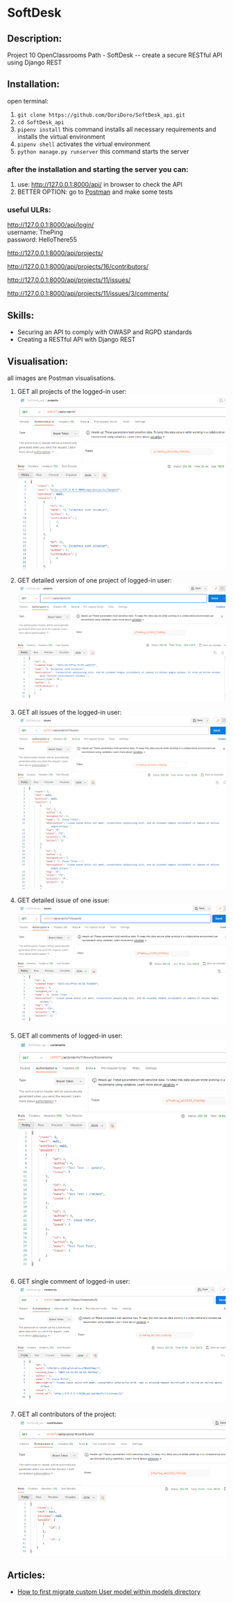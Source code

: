 # SoftDesk
## Description:
Project 10 OpenClassrooms Path  -  SoftDesk  -- create a secure RESTful API using Django REST


## Installation:
open terminal:
1. `git clone https://github.com/DoriDoro/SoftDesk_api.git`
2. `cd SoftDesk_api`
3. `pipenv install` this command installs all necessary requirements and installs the virtual environment
4. `pipenv shell` activates the virtual environment
5. `python manage.py runserver` this command starts the server

 ### after the installation and starting the server you can:
1. use: http://127.0.0.1:8000/api/ in browser to check the API 
2. BETTER OPTION: go to [Postman](https://www.postman.com/) and make some tests

 ### useful ULRs:
http://127.0.0.1:8000/api/login/ <br>
username: ThePing <br>
password: HelloThere55

http://127.0.0.1:8000/api/projects/

http://127.0.0.1:8000/api/projects/16/contributors/

http://127.0.0.1:8000/api/projects/11/issues/

http://127.0.0.1:8000/api/projects/11/issues/3/comments/


## Skills:
- Securing an API to comply with OWASP and RGPD standards
- Creating a RESTful API with Django REST


## Visualisation:
all images are Postman visualisations.

1. GET all projects of the logged-in user:
![projects](/README_images/GET_projects.png)

2. GET detailed version of one project of logged-in user:
![single_project](/README_images/GET_single_project.png)

3. GET all issues of the logged-in user:
![issues](/README_images/GET_issues.png)

4. GET detailed issue of one issue:
![single_issue](/README_images/GET_single_issue.png)

5. GET all comments of logged-in user:
![comments](/README_images/GET_comments.png)

6. GET single comment of logged-in user:
![single_comment](/README_images/GET_single_comment.png)

7. GET all contributors of the project:
![contributors](/README_images/GET_contributors.png)


## Articles:
- [How to first migrate custom User model within models directory](https://dev.to/doridoro/how-to-first-migrate-custom-user-model-within-models-directory-1bdl)